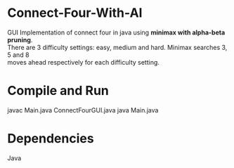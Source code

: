 # Connect-Four-With-AI
GUI Implementation of connect four in java using <strong>minimax with alpha-beta pruning</strong>.<br>
There are 3 difficulty settings: easy, medium and hard. Minimax searches 3, 5 and 8 <br> 
moves ahead respectively for each difficulty setting.

# Compile and Run
javac Main.java ConnectFourGUI.java
java Main.java

# Dependencies
Java

